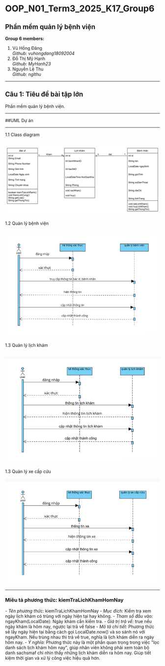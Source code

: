 # OOP_N01_Term3_2025_K17_Group6

## **Phần mềm quản lý bệnh viện**

**Group 6 members:**
1. Vũ Hồng Đăng  
   *Github: vuhongdang18092004*  
2. Đỗ Thị Mỹ Hạnh  
   *Github: MyHanh23*  
3. Nguyễn Lệ Thu  
   *Github: nglthu*

---

## **Câu 1: Tiêu đề bài tập lớn**
Phần mềm quản lý bệnh viện.

---

##UML Dự án

---
1.1 Class diagram

![Class Diagram](Group6_QuanLyBenhVien/img/class.jpg)
---
1.2 Quản lý bệnh viện

![Class Diagram](Group6_QuanLyBenhVien/img/dautien.png)
---
1.3 Quản lý lịch khám

![Class Diagram](Group6_QuanLyBenhVien/img/thuhai.png)
---
1.3 Quản lý xe cấp cứu

![Class Diagram](Group6_QuanLyBenhVien/img/thuba.png)


---
### Miêu tả phương thức: kiemTraLichKhamHomNay
*- Tên phương thức:* kiemTraLichKhamHomNay
*- Mục đích:* Kiểm tra xem ngày lịch khám có trùng với ngày hiện tại hay không.
*- Tham số đầu vào:*
    ngayKham(LocalDate): Ngày khám cần kiểm tra.
*- Giá trị trả về:*
    true nếu ngày khám là hôm nay, ngược lại trả về false
*- Mô tả chi tiết:*
    Phương thức sẽ lấy ngày hiện tại bằng cách gọi LocalDate.now() và so sánh nó với ngayKham. Nếu trùng nhau thì trả về true, nghĩa là lịch khám diễn ra ngày hôm nay.
*- Ý nghĩa:*
    Phương thức này là một phần quan trọng trong việc "lọc danh sách lịch khám hôm nay", giúp nhân viên không phải xem toàn bộ danh sachsmaf chỉ nhìn thấy những lịch khám diễn ra hôm nay. Giúp tiết kiệm thời gian và xử lý công việc hiệu quả hơn.
